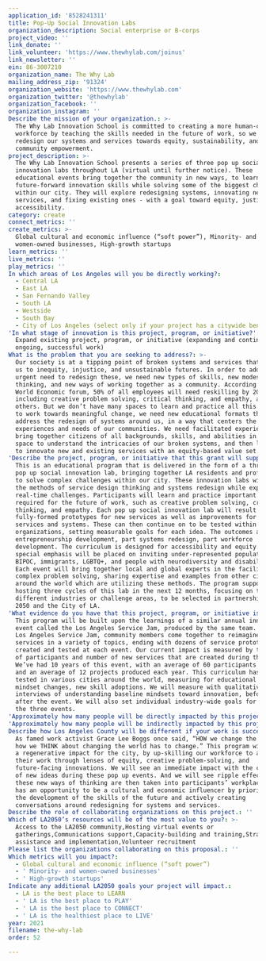 ```yaml
---
application_id: '8528241311'
title: Pop-Up Social Innovation Labs
organization_description: Social enterprise or B-corps
project_video: ''
link_donate: ''
link_volunteer: 'https://www.thewhylab.com/joinus'
link_newsletter: ''
ein: 86-3007210
organization_name: The Why Lab
mailing_address_zip: '91324'
organization_website: 'https://www.thewhylab.com'
organization_twitter: '@thewhylab'
organization_facebook: ''
organization_instagram: ''
Describe the mission of your organization.: >-
  The Why Lab Innovation School is committed to creating a more human-centered
  workforce by teaching the skills needed in the future of work, so we can
  redesign our systems and services towards equity, sustainability, and
  community empowerment.
project_description: >-
  The Why Lab Innovation School presents a series of three pop up social
  innovation labs throughout LA (virtual until further notice). These
  educational events bring together the community in new ways, to learn
  future-forward innovation skills while solving some of the biggest challenges
  within our city. They will explore redesigning systems, innovating new
  services, and fixing existing ones - with a goal toward equity, justice, and
  accessibility.
category: create
connect_metrics: ''
create_metrics: >-
  Global cultural and economic influence (“soft power”), Minority- and
  women-owned businesses, High-growth startups
learn_metrics: ''
live_metrics: ''
play_metrics: ''
In which areas of Los Angeles will you be directly working?:
  - Central LA
  - East LA
  - San Fernando Valley
  - South LA
  - Westside
  - South Bay
  - City of Los Angeles (select only if your project has a citywide benefit)
'In what stage of innovation is this project, program, or initiative?': >-
  Expand existing project, program, or initiative (expanding and continuing
  ongoing, successful work)
What is the problem that you are seeking to address?: >-
  Our society is at a tipping point of broken systems and services that have led
  us to inequity, injustice, and unsustainable futures. In order to address the
  urgent need to redesign these, we need new types of skills, new modes of
  thinking, and new ways of working together as a community. According to the
  World Economic forum, 50% of all employees will need reskilling by 2025:
  including creative problem solving, critical thinking, and empathy, among many
  others. But we don’t have many spaces to learn and practice all this. In order
  to work towards meaningful change, we need new educational formats that
  address the redesign of systems around us, in a way that centers the lived
  experiences and needs of our communities. We need facilitated experiences that
  bring together citizens of all backgrounds, skills, and abilities in a safe
  space to understand the intricacies of our broken systems, and then learn how
  to innovate new and existing services with an equity-based value set.
'Describe the project, program, or initiative that this grant will support to address the problem identified.': >-
  This is an educational program that is delivered in the form of a three-day
  pop up social innovation lab, bringing together LA residents and professionals
  to solve complex challenges within our city. These innovation labs will teach
  the methods of service design thinking and systems redesign while exploring
  real-time challenges. Participants will learn and practice important skills
  required for the future of work, such as creative problem solving, critical
  thinking, and empathy. Each pop up social innovation lab will result in
  fully-formed prototypes for new services as well as improvements for existing
  services and systems. These can then continue on to be tested within
  organizations, setting measurable goals for each idea. The outcomes are part
  entrepreneurship development, part systems redesign, part workforce
  development. The curriculum is designed for accessibility and equity. A
  special emphasis will be placed on inviting under-represented populations of
  BIPOC, immigrants, LGBTQ+, and people with neurodiversity and disabilities.
  Each event will bring together local and global experts in the facilitation of
  complex problem solving, sharing expertise and examples from other cities
  around the world which are utilizing these methods. The program supports
  hosting three cycles of this lab in the next 12 months, focusing on three
  different industries or challenge areas, to be selected in partnership with LA
  2050 and the City of LA.
'What evidence do you have that this project, program, or initiative is or will be successful, and how will you define and measure success?': >-
  This program will be built upon the learnings of a similar annual innovation
  event called the Los Angeles Service Jam, produced by the same team. In the
  Los Angeles Service Jam, community members come together to reimagine new
  services in a variety of topics, ending with dozens of service prototypes
  created and tested at each event. Our current impact is measured by the number
  of participants and number of new services that are created during the event.
  We’ve had 10 years of this event, with an average of 60 participants per year,
  and an average of 12 projects produced each year. This curriculum has been
  tested in various cities around the world, measuring for educational outcomes,
  mindset changes, new skill adoptions. We will measure with qualitative
  interviews of understanding baseline mindsets toward innovation, before and
  after the event. We will also set individual industry-wide goals for each of
  the three events.
'Approximately how many people will be directly impacted by this project, program, or initiative?': '390'
'Approximately how many people will be indirectly impacted by this project, program, or initiative?': '3900'
Describe how Los Angeles County will be different if your work is successful.: >-
  As famed work activist Grace Lee Boggs once said, “HOW we change the world and
  how we THINK about changing the world has to change.” This program will create
  a regenerative impact for the city, by up-skilling our workforce to approach
  their work through lenses of equity, creative problem-solving, and
  future-facing innovations. We will see an immediate impact with the creation
  of new ideas during these pop up events. And we will see ripple effects as
  these new ways of thinking are then taken into participants’ workplaces. LA
  has an opportunity to be a cultural and economic influencer by prioritizing
  the development of the skills of the future and actively creating
  conversations around redesigning for systems and services.
Describe the role of collaborating organizations on this project.: ''
Which of LA2050’s resources will be of the most value to you?: >-
  Access to the LA2050 community,Hosting virtual events or
  gatherings,Communications support,Capacity-building and training,Strategy
  assistance and implementation,Volunteer recruitment
Please list the organizations collaborating on this proposal.: ''
Which metrics will you impact?:
  - Global cultural and economic influence (“soft power”)
  - ' Minority- and women-owned businesses'
  - ' High-growth startups'
Indicate any additional LA2050 goals your project will impact.:
  - LA is the best place to LEARN
  - ' LA is the best place to PLAY'
  - ' LA is the best place to CONNECT'
  - ' LA is the healthiest place to LIVE'
year: 2021
filename: the-why-lab
order: 52

---
```

